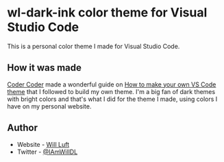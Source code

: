 # wl-dark-ink color theme for Visual Studio Code

This is a personal color theme I made for Visual Studio Code.

## How it was made

[Coder Coder](https://www.youtube.com/channel/UCzNf0liwUzMN6_pixbQlMhQ) made a wonderful guide on [How to make your own VS Code theme](https://youtu.be/pGzssFNtWXw) that I followed to build my own theme. I'm a big fan of dark themes with bright colors and that's what I did for the theme I made, using colors I have on my personal website.

## Author

- Website - [Will Luft](https://www.willluft.com)
- Twitter - [@IAmWillDL](https://www.twitter.com/IAmWillDL)
